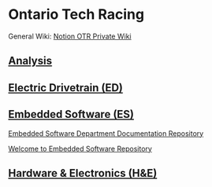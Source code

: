 # Ontario Tech Racing

General
Wiki: [Notion OTR Private Wiki](https://www.notion.so/ontariotechracingprivate/OTR-Private-Wiki-681e80485517464c8953e94a28a4f522)

## [Analysis](https://github.com/orgs/OntarioTechRacing/teams/analysis)

## [Electric Drivetrain (ED)](https://github.com/orgs/OntarioTechRacing/teams/electric_drivetrain)

## [Embedded Software (ES)](https://github.com/orgs/OntarioTechRacing/teams/embedded_software)

[Embedded Software Department Documentation Repository](https://github.com/OntarioTechRacing/embedded)

[Welcome to Embedded Software Repository](https://github.com/OntarioTechRacing/welcome_to_es)

## [Hardware & Electronics (H&E)](https://github.com/orgs/OntarioTechRacing/teams/hardware_and_electronics)

